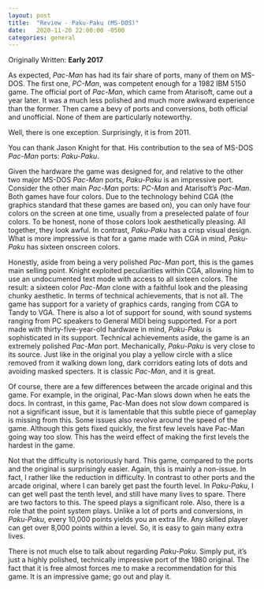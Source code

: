 ```yaml
---
layout: post
title:  "Review - Paku-Paku (MS-DOS)"
date:   2020-11-20 22:00:00 -0500
categories: general
---
```

Originally Written: **Early 2017**

As expected, *Pac-Man* has had its fair share of ports, many of them on MS-DOS. The first one, *PC-Man*, was competent enough for a 1982 IBM 5150 game. The official port of *Pac-Man*, which came from Atarisoft, came out a year later. It was a much less polished and much more awkward experience than the former. Then came a bevy of ports and conversions, both official and unofficial. None of them are particularly noteworthy.

Well, there is one exception. Surprisingly, it is from 2011.

You can thank Jason Knight for that. His contribution to the sea of MS-DOS *Pac-Man* ports: *Paku-Paku*.

Given the hardware the game was designed for, and relative to the other two major MS-DOS *Pac-Man* ports, *Paku-Paku* is an impressive port. Consider the other main *Pac-Man* ports: *PC-Man* and Atarisoft’s *Pac-Man*. Both games have four colors. Due to the technology behind CGA (the graphics standard that these games are based on), you can only have four colors on the screen at one time, usually from a preselected palate of four colors. To be honest, none of those colors look aesthetically pleasing. All together, they look awful. In contrast, *Paku-Paku* has a crisp visual design. What is more impressive is that for a game made with CGA in mind, *Paku-Paku* has sixteen onscreen colors.

Honestly, aside from being a very polished *Pac-Man* port, this is the games main selling point. Knight exploited peculiarities within CGA, allowing him to use an undocumented text mode with access to all sixteen colors. The result: a sixteen color *Pac-Man* clone with a faithful look and the pleasing chunky aesthetic. In terms of technical achievements, that is not all. The game has support for a variety of graphics cards, ranging from CGA to Tandy to VGA. There is also a lot of support for sound, with sound systems ranging from PC speakers to General MIDI being supported. For a port made with thirty-five-year-old hardware in mind, *Paku-Paku* is sophisticated in its support.  Technical achievements aside, the game is an extremely polished *Pac-Man* port. Mechanically, *Paku-Paku* is very close to its source. Just like in the original you play a yellow circle with a slice removed from it walking down long, dark corridors eating lots of dots and avoiding masked specters. It is classic *Pac-Man*, and it is great.

Of course, there are a few differences between the arcade original and this game. For example, in the original, Pac-Man slows down when he eats the docs. In contrast, in this game, Pac-Man does not slow down compared is not a significant issue, but it is lamentable that this subtle piece of gameplay is missing from this. Some issues also revolve around the speed of the game. Although this gets fixed quickly, the first few levels have Pac-Man going way too slow. This has the weird effect of making the first levels the hardest in the game.

Not that the difficulty is notoriously hard. This game, compared to the ports and the original is surprisingly easier. Again, this is mainly a non-issue. In fact, I rather like the reduction in difficulty. In contrast to other ports and the arcade original, where I can barely get past the fourth level. In *Paku-Paku*, I can get well past the tenth level, and still have many lives to spare. There are two factors to this. The speed plays a significant role. Also, there is a role that the point system plays. Unlike a lot of ports and conversions, in *Paku-Paku*, every 10,000 points yields you an extra life. Any skilled player can get over 8,000 points within a level. So, it is easy to gain many extra lives.

There is not much else to talk about regarding *Paku-Paku*. Simply put, it’s just a highly polished, technically impressive port of the 1980 original. The fact that it is free almost forces me to make a recommendation for this game.  It is an impressive game; go out and play it.
